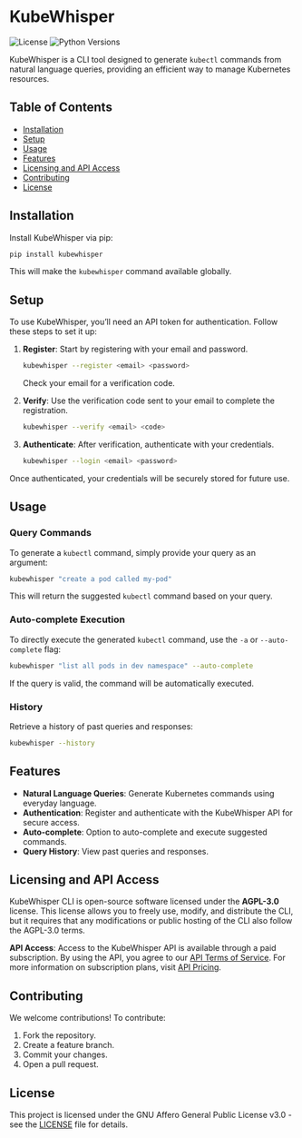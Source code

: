 # KubeWhisper

![License](https://img.shields.io/badge/license-AGPL--3.0-blue.svg)
![Python Versions](https://img.shields.io/pypi/pyversions/kubewhisper)

KubeWhisper is a CLI tool designed to generate `kubectl` commands from natural language queries, providing an efficient way to manage Kubernetes resources.

## Table of Contents
- [Installation](#installation)
- [Setup](#setup)
- [Usage](#usage)
- [Features](#features)
- [Licensing and API Access](#licensing-and-api-access)
- [Contributing](#contributing)
- [License](#license)

## Installation

Install KubeWhisper via pip:

```bash
pip install kubewhisper
```

This will make the `kubewhisper` command available globally.

## Setup

To use KubeWhisper, you’ll need an API token for authentication. Follow these steps to set it up:

1. **Register**: Start by registering with your email and password.
   ```bash
   kubewhisper --register <email> <password>
   ```
   Check your email for a verification code.

2. **Verify**: Use the verification code sent to your email to complete the registration.
   ```bash
   kubewhisper --verify <email> <code>
   ```

3. **Authenticate**: After verification, authenticate with your credentials.
   ```bash
   kubewhisper --login <email> <password>
   ```

Once authenticated, your credentials will be securely stored for future use.

## Usage

### Query Commands
To generate a `kubectl` command, simply provide your query as an argument:

```bash
kubewhisper "create a pod called my-pod"
```

This will return the suggested `kubectl` command based on your query.

### Auto-complete Execution
To directly execute the generated `kubectl` command, use the `-a` or `--auto-complete` flag:

```bash
kubewhisper "list all pods in dev namespace" --auto-complete
```

If the query is valid, the command will be automatically executed.

### History
Retrieve a history of past queries and responses:

```bash
kubewhisper --history
```

## Features

- **Natural Language Queries**: Generate Kubernetes commands using everyday language.
- **Authentication**: Register and authenticate with the KubeWhisper API for secure access.
- **Auto-complete**: Option to auto-complete and execute suggested commands.
- **Query History**: View past queries and responses.

## Licensing and API Access

KubeWhisper CLI is open-source software licensed under the **AGPL-3.0** license. This license allows you to freely use, modify, and distribute the CLI, but it requires that any modifications or public hosting of the CLI also follow the AGPL-3.0 terms.

**API Access**: Access to the KubeWhisper API is available through a paid subscription. By using the API, you agree to our [API Terms of Service](https://brankopetric.com/kubewhisper). For more information on subscription plans, visit [API Pricing](https://brankopetric.com/kubewhisper).

## Contributing

We welcome contributions! To contribute:

1. Fork the repository.
2. Create a feature branch.
3. Commit your changes.
4. Open a pull request.

## License

This project is licensed under the GNU Affero General Public License v3.0 - see the [LICENSE](LICENSE) file for details.